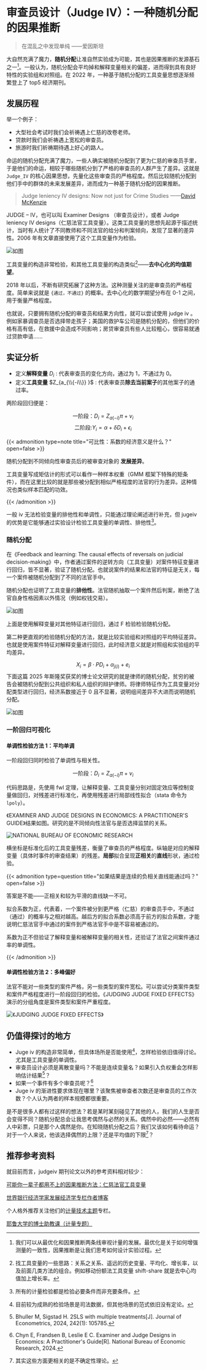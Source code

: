 #  审查员设计（Judge IV）：一种随机分配的因果推断


> 在混乱之中发现单纯 ——爱因斯坦

大自然充满了魔力，**随机分配**让准自然实验成为可能，其也是因果推断的发源基石之一[^2]。一般认为，随机分配会平均掉和解释变量相关的偏差，进而得到具有良好特性的实验组和对照组。在 2022 年，一种基于随机分配的工具变量思想逐渐频繁登上了 top5 经济期刊。

## 发展历程

举一个例子：

- 大型社会考试时我们会祈祷遇上仁慈的改卷老师。
- 贷款时我们会祈祷遇上宽松的审查员。
- 旅游时我们祈祷期待遇上好心的路人。

命运的随机分配充满了魔力，一些人确实被随机分配到了更为仁慈的审查员手里，于是他们的命运，相较于哪些随机分到了严格的审查员的人群产生了差异。这就是 `Judge_IV` 的核心因果思想，先量化这些审查员的严格程度。然后比较随机分配到他们手中的群体的未来发展差异，进而成为一种基于随机分配的因果推断。

> Judge leniency IV designs: Now not just for Crime Studies
> ——[David McKenzie](https://blogs.worldbank.org/en/team/d/david-mckenzie)

JUDGE – IV，也可以叫 Examiner Designs （审查员设计），或者 Judge leniency IV designs（仁慈法官工具变量）。这类工具变量的思想先起源于描述统计，当时有人统计了不同教师和不同法官的给分和判案倾向，发现了显著的差异性。2006 年有文章直接使用了这个工具变量作为检验。

![如图](/img/judgeiv.zh-cn-20250330145351804.webp)

工具变量的构造非常检验，和其他工具变量的构造类似[^1]——**去中心化的均值期望**。

2018 年以后，不断有研究拓展了这种方法。这种测量关注的是审查员的严格程度。简单来说就是 `{通过，不通过}` 的概率。去中心化的数学期望分布在 0-1 之间，用于衡量严格程度。

也就说，只要拥有随机分配的审查员和结果方向性，就可以尝试使用 judge iv 。例如家暴调查员是否选择带走孩子；美国的救护车公司是随机分配的，但他们的价格有高有低，在救援中会造成不同影响；房贷审查员有些人比较粗心，很容易就通过贷款申请......

## 实证分析

- 定义**解释变量** $D_i$  : 代表审查员的变化方向，通过为 1，不通过为 0。
- 定义**工具变量** $Z_{a_{\\{-i\\}} }$  : 代表审查员**除去当前案子**的其他案子的通过率。

两阶段回归便是：

$$
\text{一阶段：}D_i=Z_{a(-i)}\pi+\nu_i
$$
$$
\text{二阶段:}Y_i=\alpha+\delta D_i+\epsilon_i
$$

{{< admonition type=note  title="可比性：系数的经济意义是什么？" open=false >}}

随机分配到不同倾向性审查员后的被审查对象的 **发展差异**。

工具变量写成矩估计的形式可以看作一种样本权重（GMM 框架下特殊的矩条件），而在这里比较的就是那些被分配到相似严格程度的法官的行为差异。这种情况也类似样本匹配的功效。

{{< /admonition >}}

一般 iv 无法检验变量的排他性和单调性，只能通过理论阐述进行补充，但 jugeiv 的优势是它能够通过实验设计检验工具变量的单调性、排他性[^3]。

### 随机分配

在《Feedback and learning: The causal effects of reversals on judicial decision-making》中，作者通过案件的逆转方向（工具变量）对案件特征变量进行回归，皆不显著，验证了随机分配。也就说案件的结果和法官的特征是无关，每一个案件被随机分配到了不同的法官手中。

随机分配也证明了工具变量的**排他性**。法官随机抽取一个案件然后判案，断绝了法官自身性格因素以外情况（例如权钱交易）。


![如图](/img/judgeiv.zh-cn-20250508195205074.webp)

上面是使用解释变量对其他特征进行回归，通过 F 检验检验随机分配。

第二种更直观的检验随机分配的方法，就是比较实验组和对照组的平均特征差异。也就是使用案件特征对解释变量进行回归，此时经济意义就是对照组和实验组的平均差异。

$$X_i=\beta\cdot PD_i+\alpha_{j(i)}+e_i$$
下面这篇 2025 年斯隆奖获奖的博士论文研究的就是律师的随机分配，贫穷的被告会被随机分配到公共组织和私人组织的辩护律师。将律师特征作为工具变量对分配类型进行回归，经济系数接近于 0 且不显著，说明组间差异不大进而说明随机分配。

![如图](/img/judgeiv.zh-cn-20250508195601076.webp)

### 一阶回归可视化

#### 单调性检验方法 1：平均单调

一阶段回归同时检验了单调性与相关性。

$$
\text{一阶段：}D_i=Z_{a(-i)}\pi+\nu_i
$$

代码思路是，先使用 fwl 定理，让解释变量、工具变量分别对固定效应等控制变量做回归，对残差进行标准化，再使用残差进行局部线性拟合（stata 命令为 `lpoly`）。

《EXAMINER AND JUDGE DESIGNS IN ECONOMICS: A PRACTITIONER'S GUIDE》结果如图。研究的是不同倾向性法官与是否选择监禁的关系。

![NATIONAL BUREAU OF ECONOMIC RESEARCH](/img/judgeiv.zh-cn-20250330151702663.webp)

横坐标是标准化后的工具变量残差，衡量了审查员的严格程度。纵轴是对应的解释变量（具体时事件的审查结果）的残差。**局部**拟合呈现**正相关**的**直线**形状，通过检验。

{{< admonition type=question  title="如果结果是连续的负相关直线能通过吗？" open=false >}}

答案是不能——正相关和较为平滑的直线缺一不可。

拟合系数为正，代表着，一个案件被分到更严格（仁慈）的审查员手中，不通过（通过）的概率与之相对越高。越后方的拟合系数必须高于前方的拟合系数，才能说明仁慈法官手中通过的案件到严格法官手中是不容易被通过的。

系数为正不但验证了解释变量和被解释变量的相关性，还验证了法官之间案件通过率的单调性。

{{< /admonition >}}

#### 单调性检验方法 2：多峰偏好

法官不能对一些类型的案件严格，另一些类型的案件宽松。可以尝试分类案件类型和案件严格程度进行一阶段回归的检验。《JUDGING JUDGE FIXED EFFECTS》演示的分组角度是案件类型和案件严重程度。

![《JUDGING JUDGE FIXED EFFECTS》](/img/judgeiv.zh-cn-20250330152704455.webp)

## 仍值得探讨的地方


- Juge iv 的构造非常简单，但具体场所是否能使用[^6]，怎样检验依旧值得讨论。尤其是工具变量的单调性。
- 审查员设计必须是离散变量吗？不能是连续变量名？如果引入负权重会怎样影响估计结果[^4]？
- 如果一个事件有多个审查员呢？[^5]
- Juge iv 的渐进性要求体现在哪里？该聚焦被审查者次数还是审查员的工作次数？个人认为两者的样本规模都很重要。


是不是很多人都有过这样的想法？若是某时某刻碰见了其他的人，我们的人生是否会变得不同？随机分配总会让我思考偶然与必然的关系。偶然中的必然——必然有人中彩票，只是那个人偶然是你。在知晓随机分配之后？我们又该如何看待命运？对于一个人来说，他该选择偶然的上限？还是平均值的下限[^7]？

## 推荐参考资料

就目前而言，judgeiv 期刊论文以外的参考资料相对较少：

[可能你一辈子都用不上的因果推断方法：仁慈法官工具变量](https://mp.weixin.qq.com/s/ZKEOQgUdBB_2vsTnSQw4bw)

[世界银行经济学家发展经济学专栏作者博客](https://blogs.worldbank.org/en/impactevaluations/judge-leniency-iv-designs-now-not-just-crime-studies)

个人格外推荐关注他们的[计量技术主题](https://blogs.worldbank.org/en/impactevaluations/curated-list-our-postings-technical-topics-your-one-stop-shop-methodology-0)专栏。

[耶鲁大学的博士助教课（计量专题）](https://www.youtube.com/watch?v=Aa0i54jxFa8)

[^1]: 找工具变量的一些思路：关系之关系、遥远的历史变量、平均化、增长率，以及前面几类方法的组合。例如移动份额法工具变量 shift-share 就是去中心均值加上增长率。
[^2]: 我们可以从最优化和因果推断两条线审视计量的发展。最优化是关于如何增强测量的一致性，因果推断是让我们思考如何设计实验过程。
[^3]: 所有的计量检验都是检验必要条件而非充要条件。
[^4]: Bhuller M, Sigstad H. 2SLS with multiple treatments[J]. Journal of Econometrics, 2024, 242(1): 105785.
[^5]: Chyn E, Frandsen B, Leslie E C. Examiner and Judge Designs in Economics: A Practitioner's Guide[R]. National Bureau of Economic Research, 2024.
[^6]: 目前较为成熟的检验场景是司法数据，但其他场景的范式依旧没有定论。
[^7]: 其实这些方面更相关的是不确定性理论。
